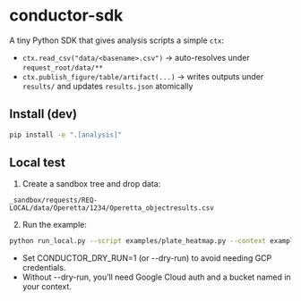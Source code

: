 # conductor-sdk

A tiny Python SDK that gives analysis scripts a simple `ctx`:

- `ctx.read_csv("data/<basename>.csv")` → auto-resolves under `request_root/data/**`
- `ctx.publish_figure/table/artifact(...)` → writes outputs under `results/` and updates `results.json` atomically

## Install (dev)
```bash
pip install -e ".[analysis]"

```

## Local test
1. Create a sandbox tree and drop data:
```
_sandbox/requests/REQ-LOCAL/data/Operetta/1234/Operetta_objectresults.csv
```

2. Run the example:
```bash
python run_local.py --script examples/plate_heatmap.py --context examples/context.local.json --dry-run
```
- Set CONDUCTOR_DRY_RUN=1 (or --dry-run) to avoid needing GCP credentials.
- Without --dry-run, you’ll need Google Cloud auth and a bucket named in your context.


